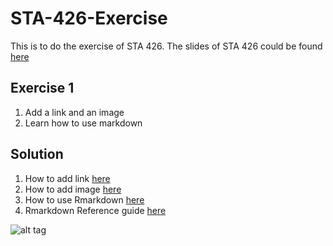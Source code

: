 # STA-426-Exercise
This is to do the exercise of STA 426. The slides of STA 426 could be found [here](https://github.com/sta426hs2016/material)

## Exercise 1
1. Add a link and an image
2. Learn how to use markdown

## Solution 
1. How to add link [here](https://help.github.com/articles/relative-links-in-readmes/)
2. How to add image [here](http://stackoverflow.com/questions/14494747/add-images-to-readme-md-on-github)
3. How to use Rmarkdown [here](http://rmarkdown.rstudio.com/)
4. Rmarkdown Reference guide [here](https://www.rstudio.com/wp-content/uploads/2015/03/rmarkdown-reference.pdf)
    
![alt tag](http://rmarkdown.rstudio.com/images/bandThree2.png)
